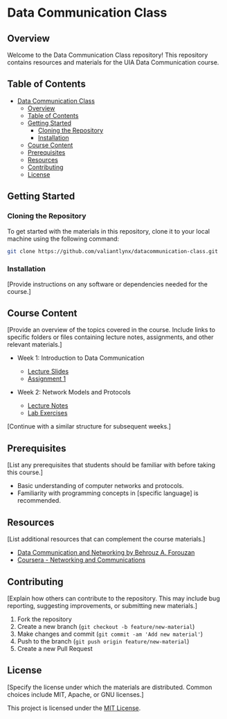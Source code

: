 # Data Communication Class

## Overview

Welcome to the Data Communication Class repository! This repository contains resources and materials for the UIA Data Communication course. 

## Table of Contents

- [Data Communication Class](#data-communication-class)
  - [Overview](#overview)
  - [Table of Contents](#table-of-contents)
  - [Getting Started](#getting-started)
    - [Cloning the Repository](#cloning-the-repository)
    - [Installation](#installation)
  - [Course Content](#course-content)
  - [Prerequisites](#prerequisites)
  - [Resources](#resources)
  - [Contributing](#contributing)
  - [License](#license)

## Getting Started

### Cloning the Repository

To get started with the materials in this repository, clone it to your local machine using the following command:

```bash
git clone https://github.com/valiantlynx/datacommunication-class.git
```

### Installation

[Provide instructions on any software or dependencies needed for the course.]

## Course Content

[Provide an overview of the topics covered in the course. Include links to specific folders or files containing lecture notes, assignments, and other relevant materials.]

- Week 1: Introduction to Data Communication
  - [Lecture Slides](/lectures/week1/slides.pdf)
  - [Assignment 1](/assignments/week1/assignment.pdf)

- Week 2: Network Models and Protocols
  - [Lecture Notes](/lectures/week2/notes.md)
  - [Lab Exercises](/labs/week2/exercises.py)

[Continue with a similar structure for subsequent weeks.]

## Prerequisites

[List any prerequisites that students should be familiar with before taking this course.]

- Basic understanding of computer networks and protocols.
- Familiarity with programming concepts in [specific language] is recommended.

## Resources

[List additional resources that can complement the course materials.]

- [Data Communication and Networking by Behrouz A. Forouzan](https://www.mheducation.com/highered/product/data-communications-networking-forouzan-5th/_/9780073376226.html)
- [Coursera - Networking and Communications](https://www.coursera.org/specializations/computer-networking)

## Contributing

[Explain how others can contribute to the repository. This may include bug reporting, suggesting improvements, or submitting new materials.]

1. Fork the repository
2. Create a new branch (`git checkout -b feature/new-material`)
3. Make changes and commit (`git commit -am 'Add new material'`)
4. Push to the branch (`git push origin feature/new-material`)
5. Create a new Pull Request

## License

[Specify the license under which the materials are distributed. Common choices include MIT, Apache, or GNU licenses.]

This project is licensed under the [MIT License](LICENSE).